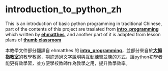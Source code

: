 # introduction_to_python_zh
This is an introduction of basic python programming in traditional Chinese, part of the contents of this project are traslated from **[intro_programming](https://github.com/ehmatthes/intro_programming)** which written by **[ehmatthes](https://github.com/ehmatthes)**, and another part of it is adapted from lesson plans of [**thumb classroom**](http://www.thumb.com.tw/)


本教學文件部分翻譯自 ehmatthes 的 **[intro_programming](https://github.com/ehmatthes/intro_programming)**，並部分來自於[**大拇指教室**](http://www.thumb.com.tw/)的教學教案，期許透過文字說明與互動練習並陳的方式，讓python初學者能更有效學習，並方便學校教師作為教學之用，提升教學效率。
